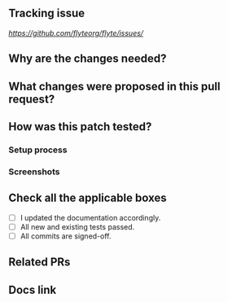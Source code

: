 ## Tracking issue
_https://github.com/flyteorg/flyte/issues/<number>_

<!-- If your PR fixes an open issue, use `Closes #999` to link your PR with the issue. #999 stands for the issue number you are fixing -->

<!-- Remove this section if not applicable -->

<!-- Example: Closes #31 -->

## Why are the changes needed?

<!--
Please clarify why the changes are needed. For instance,
  1. If you propose a new API, clarify the use case for a new API.
  2. If you fix a bug, you can clarify why it is a bug.
-->

## What changes were proposed in this pull request?

<!--
Please clarify what changes you are proposing. The purpose of this section is to outline the changes and how this PR fixes the issue. 
If possible, please consider writing useful notes for better and faster reviews in your PR. See the examples below.
  1. If you refactor some codes with changing classes, showing the class hierarchy will help reviewers.
  2. If there is design documentation, please add the link.
-->

## How was this patch tested?

<!--
If tests were added, say they were added here. Please make sure to add some test cases that check the changes thoroughly including negative and positive cases if possible.
If it was tested in a way different from regular unit tests, please clarify how you tested step by step, ideally copy and paste-able, so that other reviewers can test and check, and descendants can verify in the future.
If tests were not added, please describe why they were not added and/or why it was difficult to add.
-->

### Setup process

### Screenshots 

## Check all the applicable boxes <!-- Follow the above conventions to check the box -->

- [ ] I updated the documentation accordingly.
- [ ] All new and existing tests passed.
- [ ] All commits are signed-off.

## Related PRs

<!-- Add related pull requests for reviewers to check -->

## Docs link

<!-- Add documentation link built by CI jobs here, and specify the changed place -->
